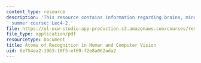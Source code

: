 ```yaml
---
content_type: resource
description: 'This resource contains information regarding brains, minds and machines
  summer course: Lec4-2.'
file: https://ol-ocw-studio-app-production.s3.amazonaws.com/courses/res-9-003-brains-minds-and-machines-summer-course-summer-2015/6e754ea2196310f5ef69f2e8a062ada2_MITRES_9_003SUM15_Lec4-2.pdf
file_type: application/pdf
resourcetype: Document
title: Atoms of Recognition in Human and Computer Vision
uid: 6e754ea2-1963-10f5-ef69-f2e8a062ada2
---
```

